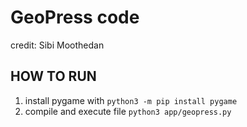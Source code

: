 # GeoPress code
credit: Sibi Moothedan

## HOW TO RUN
1. install pygame with ``` python3 -m pip install pygame ```
2. compile and execute file ``` python3 app/geopress.py ```

